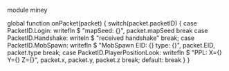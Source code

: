 module miney

global function onPacket(packet)
{
	switch(packet.packetID)
	{
		case PacketID.Login:
			writefln $ "mapSeed: {}", packet.mapSeed
			break
		case PacketID.Handshake:
			writeln $ "received handshake"
			break;
		case PacketID.MobSpawn:
			writefln $ "MobSpawn EID: {} type: {}", packet.EID, packet.type
			break;
		case PacketID.PlayerPositionLook:
			writefln $ "PPL: X={} Y={} Z={}", packet.x, packet.y, packet.z
			break;
		default:
			break
	}
}